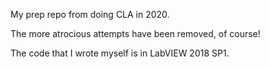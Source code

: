 My prep repo from doing CLA in 2020.

The more atrocious attempts have been removed, of course!

The code that I wrote myself is in LabVIEW 2018 SP1.